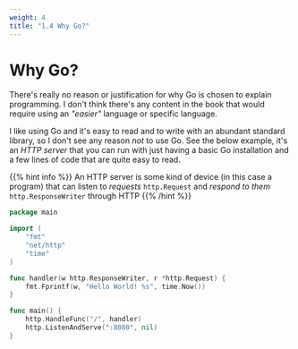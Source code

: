 ```yaml
---
weight: 4
title: "1.4 Why Go?"
---
```

# Why Go?

There's really no reason or justification for why Go is chosen to explain programming. I don't think there's any content in the book that would require using an *"easier"* language or specific language.

I like using Go and it's easy to read and to write with an abundant standard library, so I don't see any reason *not* to use Go. See the below example, it's an *HTTP server* that you can run with just having a basic Go installation and a few lines of code that are quite easy to read.

{{% hint info %}}
An HTTP server is some kind of device (in this case a program) that can listen to *requests* `http.Request` and *respond to them* `http.ResponseWriter` through HTTP
{{% /hint %}}

```go
package main

import (
	"fmt"
	"net/http"
	"time"
)

func handler(w http.ResponseWriter, r *http.Request) {
	fmt.Fprintf(w, "Hello World! %s", time.Now())
}

func main() {
	http.HandleFunc("/", handler)
	http.ListenAndServe(":8080", nil)
}
```

